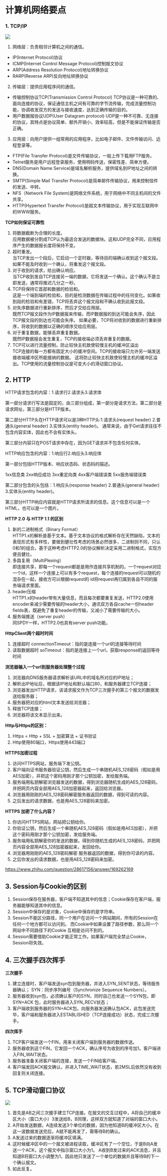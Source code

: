 # 计算机网络要点

### 1. TCP/IP

![](https://raw.githubusercontent.com/wangchenyan/android-interview/master/doc/network/image/tcp_ip.jpg)
 
1. 网络层：负责相邻计算机之间的通信。

  - IP(Internet Protocol)协议
  - ICMP(Internet Control Message Protocol)控制报文协议
  - ARP(Address Resolution Protocol)地址转换协议
  - RARP(Reverse ARP)反向地址转换协议

2. 传输层：提供应用程序间的通信。

  - 传输控制协议TCP(Transmission Control Protocol)
  TCP协议是一种可靠的、面向连接的协议，保证通信主机之间有可靠的字节流传输，完成流量控制功能，协调收发双方的发送与接收速度，达到正确传输的目的。
  - 用户数据报协议UDP(User Datagram protocol)
  UDP是一种不可靠、无连接的协议，其特点是协议简单、额外开销小、效率较高，但是不能保证传输是否正确。

3. 应用层：向用户提供一组常用的应用程序，比如电子邮件、文件传输访问、远程登录等。

  - FTP(File Transfer Protocol)是文件传输协议，一般上传下载用FTP服务。
  - Telnet服务是用户远程登录服务，使用明码传送，保密性差、简单方便。
  - DNS(Domain Name Service)是域名解析服务，提供域名到IP地址之间的转换。
  - SMTP(Simple Mail Transfer Protocol)是简单邮件传输协议，用来控制信件的发送、中转。
  - NFS（Network File System)是网络文件系统，用于网络中不同主机间的文件共享。
  - HTTP(Hypertext Transfer Protocol)是超文本传输协议，用于实现互联网中的WWW服务。

**TCP如何保证可靠性**
1. 将数据截断为合理的长度。<br>
应用数据被分割成TCP认为最适合发送的数据块。这和UDP完全不同，应用程序产生的数据报长度将保持不变。
2. 超时重发。<br>
当TCP发出一个段后，它启动一个定时器，等待目的端确认收到这个报文段。如果不能及时收到一个确认，将重发这个报文段。
3. 对于收到的请求，给出确认响应。<br>
当TCP收到发自TCP连接另一端的数据，它将发送一个确认。这个确认不是立即发送，通常将推迟几分之一秒。
4. TCP将保持它首部和数据的检验和。<br>
这是一个端到端的检验和，目的是检测数据在传输过程中的任何变化。如果收到段的检验和有差错，TCP将丢弃这个报文段和不确认收到此报文段。
5. 对失序数据进行重新排序，然后才交给应用层。<br>
既然TCP报文段作为IP数据报来传输，而IP数据报的到达可能会失序，因此TCP报文段的到达也可能会失序。
如果必要，TCP将对收到的数据进行重新排序，将收到的数据以正确的顺序交给应用层。
6. 对于重复数据，能够丢弃重复数据。<br>
既然IP数据报会发生重复，TCP的接收端必须丢弃重复的数据。
7. TCP可以进行流量控制，防止较快主机致使较慢主机的缓冲区溢出<br>
TCP连接的每一方都有固定大小的缓冲空间。TCP的接收端只允许另一端发送接收端缓冲区所能接纳的数据。
这将防止较快主机致使较慢主机的缓冲区溢出。TCP使用的流量控制协议是可变大小的滑动窗口协议。


## 2. HTTP

HTTP请求包含的内容：1.请求行2.请求头3.请求体

第一部分请求行写法是固定的，由三部分组成，第一部分是请求方法，第二部分是请求网址，第三部分是HTTP版本。

第二部分HTTP头在HTTP请求可以是3种HTTP头:1.请求头(request header) 2.普通头(general header) 3.实体头(entity header)。
通常来说，由于Get请求往往不包含内容实体，因此也不会有实体头。

第三部分内容只在POST请求中存在，因为GET请求并不包含任何实体。

HTTP响应包含的内容：1.响应行2.响应头3.响应体

第一部分包括HTTP版本、响应状态码、状态码的描述。

1xx信息类 2xx响应成功 3xx重定向类 4xx客户端错误类 5xx服务端错误类

第二部分包含的头包括：1.响应头(response header) 2.普通头(general header)  3.实体头(entity header)。

第三部分HTTP响应内容就是HTTP请求所请求的信息。这个信息可以是一个HTML，也可以是一个图片。

**HTTP 2.0 与 HTTP 1.1 的区别**
1. 新的二进制格式（Binary Format）<br>
HTTP1.x的解析是基于文本。基于文本协议的格式解析存在天然缺陷，文本的表现形式有多样性，要做到健壮性考虑的场景必然很多，二进制则不同，只认0和1的组合。基于这种考虑HTTP2.0的协议解析决定采用二进制格式，实现方便且健壮。
2. 多路复用（MultiPlexing）<br>
即连接共享，即每一个request都是是用作连接共享机制的。一个request对应一个id，这样一个连接上可以有多个request，每个连接的request可以随机的混杂在一起，接收方可以根据request的 id将request再归属到各自不同的服务端请求里面。
3. header压缩<br>
HTTP1.x的header带有大量信息，而且每次都要重复发送，HTTP2.0使用encoder来减少需要传输的header大小，通讯双方各自cache一份header fields表，既避免了重复header的传输，又减小了需要传输的大小。
4. 服务端推送（server push）<br>
同SPDY一样，HTTP2.0也具有server push功能。

**HttpClient两个超时时间**
1. 连接超时 connectionTimeout：指的是连接一个url的连接等待时间
2. 读取数据超时 soTimeout：指的是连接上一个url，获取response的返回等待时间

**浏览器输入一个url到服务器处理整个过程**
1. 浏览器向DNS服务器请求解析该URL中的域名所对应的IP地址；
2. 解析出IP地址后，根据该IP地址和默认端口80，和服务器建立TCP连接；
3. 浏览器发出HTTP请求，该请求报文作为TCP三次握手的第三个报文的数据发送给服务器；
4. 服务器把对应的html文本发送给浏览器；
5. 释放TCP连接；
6. 浏览器将该文本显示出来。

**Http与Https的区别：**
1. Https = Http + SSL + 加密算法 + 证书验证
2. Http使用80端口，Https使用443端口

**HTTPS加密过程**
1. 访问HTTPS网站，服务端下发公钥。
2. 客户端向证书服务器验证公钥，然后生成一个串随机AES_128密码（假如是用AES加密），并把这个密码用刚才那个公钥加密，发给服务端。
3. 服务端用私钥解密浏览器发送的数据，得到浏览器随机生成的AES_128密码，并把网页内容全部用AES_128加密器起来，返回给浏览器。
4. 浏览器用刚刚的AES_128密码解密服务器返回的数据，得到可读的内容。
5. 之后发出的请求数据，也是用AES_128密码来加密。

**HTTPS 加密了什么内容？**
1. 你访问HTTPS网站，网站把公钥给你。
2. 你验证公钥，然后生成一个串随机AES_128密码（假如是用AES加密），并把这个密码用刚才那个公钥加密，发给服务端。
3. 服务端用私钥解密你的发送的数据，得到你随机生成的AES_128密码，并把网页内容全部用AES_128加密器起来，发回给你。
4. 浏览器用刚刚的AES_128密码解密 服务器返回的数据，得到你可读的内容。
5. 之后你发出的请求数据，也是用AES_128密码来加密。

https://www.zhihu.com/question/28617156/answer/169262169


## 3. Session与Cookie的区别
1. Session保存在服务器，客户端不知道其中的信息；Cookie保存在客户端，服务器能够知道其中的信息。
2. Session中保存的是对象，Cookie中保存的是字符串。
3. Session不能区分路径，同一个用户在访问一个网站期间，所有的Session在任何一个地方都可以访问到。
而Cookie中如果设置了路径参数，那么同一个网站中不同路径下的Cookie 互相是访问不到的。
4. Session需要借助Cookie才能正常工作。如果客户端完全禁止Cookie，Session将失效。


## 4. 三次握手四次挥手

**三次握手**
1. 建立连接时，客户端发送syn包到服务器，并进入SYN_SENT状态，等待服务器确认；
SYN：同步序列编号（Synchronize Sequence Numbers）。
2. 服务器收到syn包，必须确认客户的SYN，同时自己也发送一个SYN包，即SYN+ACK 包，此时服务器进入SYN_RECV状态；
3. 客户端收到服务器的SYN+ACK包，向服务器发送确认包ACK，此包发送完毕，客户端和服务器进入ESTABLISHED（TCP连接成功）状态，完成三次握手。

**四次挥手**
1. TCP客户端发送一个FIN，用来关闭客户端到服务器的数据传送。
2. 服务器收到这个FIN，它发回一个ACK，确认序号为收到的序号加1。客户端进入FIN_WAIT状态。
3. 服务器准备关闭客户端的连接，发送一个FIN给客户端。
4. 客户端发回ACK报文确认，并进入TIME_WAIT状态，若2MSL后依然没有收到回复则关闭连接。


## 5. TCP滑动窗口协议

![](https://raw.githubusercontent.com/wangchenyan/android-interview/master/doc/network/image/sliding_window.jpg)

1. 首先是AB之间三次握手建立TCP连接。在报文的交互过程中，A将自己的缓冲区大小（窗口大小）3发送给B，B同理，这样双方就知道了对端的窗口大小。
2. A开始发送数据，A连续发送3个单位的数据，因为他知道B的缓冲区大小。在这一波数据发送完后，A就不能再发了，需等待B的确认。
3. A发送过来的数据逐渐将缓冲区填满。
4. 这时候缓冲区中的一个报文被进程读取，缓冲区有了一个空位，于是B向A发送一个ACK，这个报文中指示窗口大小为1。
A收到B发过来的ACK消息，并且知道B将窗口大小调整为1，因此他只发送了一个单位的数据并且等待B的下一个确认报文。
5. 如此反复。

